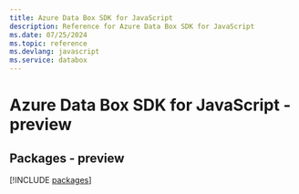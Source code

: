 ```yaml
---
title: Azure Data Box SDK for JavaScript
description: Reference for Azure Data Box SDK for JavaScript
ms.date: 07/25/2024
ms.topic: reference
ms.devlang: javascript
ms.service: databox
---
```

# Azure Data Box SDK for JavaScript - preview
## Packages - preview
[!INCLUDE [packages](data-box-index.md)]